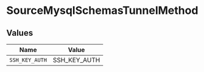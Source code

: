 # SourceMysqlSchemasTunnelMethod


## Values

| Name           | Value          |
| -------------- | -------------- |
| `SSH_KEY_AUTH` | SSH_KEY_AUTH   |